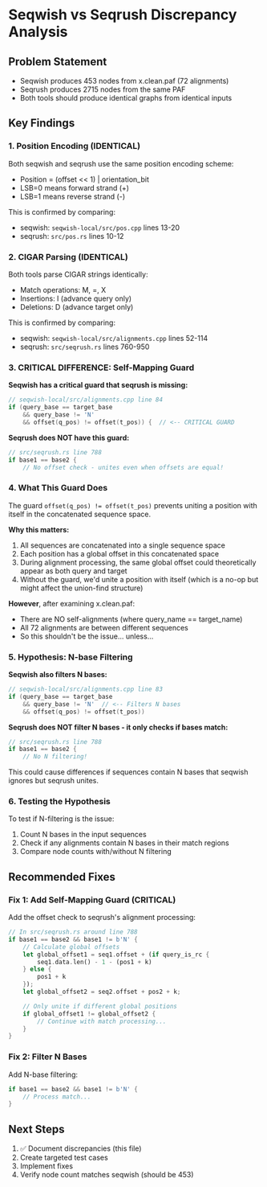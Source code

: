 # Seqwish vs Seqrush Discrepancy Analysis

## Problem Statement
- Seqwish produces 453 nodes from x.clean.paf (72 alignments)
- Seqrush produces 2715 nodes from the same PAF
- Both tools should produce identical graphs from identical inputs

## Key Findings

### 1. Position Encoding (IDENTICAL)
Both seqwish and seqrush use the same position encoding scheme:
- Position = (offset << 1) | orientation_bit
- LSB=0 means forward strand (+)
- LSB=1 means reverse strand (-)

This is confirmed by comparing:
- seqwish: `seqwish-local/src/pos.cpp` lines 13-20
- seqrush: `src/pos.rs` lines 10-12

### 2. CIGAR Parsing (IDENTICAL)
Both tools parse CIGAR strings identically:
- Match operations: M, =, X
- Insertions: I (advance query only)
- Deletions: D (advance target only)

This is confirmed by comparing:
- seqwish: `seqwish-local/src/alignments.cpp` lines 52-114
- seqrush: `src/seqrush.rs` lines 760-950

### 3. CRITICAL DIFFERENCE: Self-Mapping Guard

**Seqwish has a critical guard that seqrush is missing:**

```cpp
// seqwish-local/src/alignments.cpp line 84
if (query_base == target_base
    && query_base != 'N'
    && offset(q_pos) != offset(t_pos)) {  // <-- CRITICAL GUARD
```

**Seqrush does NOT have this guard:**

```rust
// src/seqrush.rs line 788
if base1 == base2 {
    // No offset check - unites even when offsets are equal!
```

### 4. What This Guard Does

The guard `offset(q_pos) != offset(t_pos)` prevents uniting a position with itself in the concatenated sequence space.

**Why this matters:**
1. All sequences are concatenated into a single sequence space
2. Each position has a global offset in this concatenated space
3. During alignment processing, the same global offset could theoretically appear as both query and target
4. Without the guard, we'd unite a position with itself (which is a no-op but might affect the union-find structure)

**However**, after examining x.clean.paf:
- There are NO self-alignments (where query_name == target_name)
- All 72 alignments are between different sequences
- So this shouldn't be the issue... unless...

### 5. Hypothesis: N-base Filtering

**Seqwish also filters N bases:**

```cpp
// seqwish-local/src/alignments.cpp line 83
if (query_base == target_base
    && query_base != 'N'  // <-- Filters N bases
    && offset(q_pos) != offset(t_pos))
```

**Seqrush does NOT filter N bases - it only checks if bases match:**

```rust
// src/seqrush.rs line 788
if base1 == base2 {
    // No N filtering!
```

This could cause differences if sequences contain N bases that seqwish ignores but seqrush unites.

### 6. Testing the Hypothesis

To test if N-filtering is the issue:
1. Count N bases in the input sequences
2. Check if any alignments contain N bases in their match regions
3. Compare node counts with/without N filtering

## Recommended Fixes

### Fix 1: Add Self-Mapping Guard (CRITICAL)

Add the offset check to seqrush's alignment processing:

```rust
// In src/seqrush.rs around line 788
if base1 == base2 && base1 != b'N' {
    // Calculate global offsets
    let global_offset1 = seq1.offset + (if query_is_rc {
        seq1.data.len() - 1 - (pos1 + k)
    } else {
        pos1 + k
    });
    let global_offset2 = seq2.offset + pos2 + k;

    // Only unite if different global positions
    if global_offset1 != global_offset2 {
        // Continue with match processing...
    }
}
```

### Fix 2: Filter N Bases

Add N-base filtering:

```rust
if base1 == base2 && base1 != b'N' {
    // Process match...
}
```

## Next Steps

1. ✅ Document discrepancies (this file)
2. Create targeted test cases
3. Implement fixes
4. Verify node count matches seqwish (should be 453)
